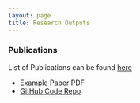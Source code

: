 ```yaml
---
layout: page
title: Research Outputs
---
```


### Publications

List of Publications can be found [here](https://www.durham.ac.uk/staff/behzad-kazemtabrizi/#publications) 


- [Example Paper PDF](assets/example.pdf)
- [GitHub Code Repo](https://github.com/yourrepo)


